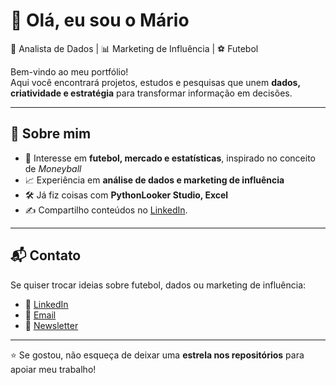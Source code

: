 # 👋 Olá, eu sou o Mário

🎯 Analista de Dados | 📊 Marketing de Influência | ⚽ Futebol

Bem-vindo ao meu portfólio!  
Aqui você encontrará projetos, estudos e pesquisas que unem **dados, criatividade e estratégia** para transformar informação em decisões.

---

## 🚀 Sobre mim
- 🔎 Interesse em **futebol, mercado e estatísticas**, inspirado no conceito de *Moneyball*  
- 📈 Experiência em **análise de dados e marketing de influência**  
- 🛠️ Já fiz coisas com **PythonLooker Studio, Excel**  
- ✍️ Compartilho conteúdos no [LinkedIn]([https://linkedin.com/in/seu-perfil](https://www.linkedin.com/in/mariopennagouveafilho)).

---
## 📬 Contato
Se quiser trocar ideias sobre futebol, dados ou marketing de influência:  
- 💼 [LinkedIn](https://linkedin.com/in/seu-perfil)  
- 📧 [Email](mailto:seuemail@dominio.com)  
- 📰 [Newsletter](https://substack.com/@seuperfil)

---
⭐ Se gostou, não esqueça de deixar uma **estrela nos repositórios** para apoiar meu trabalho!  
